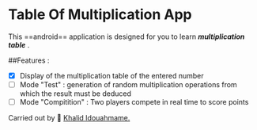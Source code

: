 # Table Of Multiplication App
This ==android== application is designed for you to learn **_multiplication table_** . 

##Features :

- [x] Display of the multiplication table of the entered number
- [ ] Mode "Test" : generation of random multiplication operations from which the result must be deduced
- [ ] Mode "Compitition" : Two players compete in real time to score points

Carried out by :link: [Khalid Idouahmame.](https://github.com/KhalidIdouahman)
